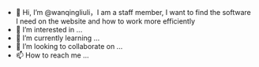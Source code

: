 - 👋 Hi, I’m @wanqingliuli，I am a staff member, I want to find the software I need on the website and how to work more efficiently
- 👀 I’m interested in ...
- 🌱 I’m currently learning ...
- 💞️ I’m looking to collaborate on ...
- 📫 How to reach me ...

<!---
wanqingliuli/wanqingliuli is a ✨ special ✨ repository because its `README.md` (this file) appears on your GitHub profile.
You can click the Preview link to take a look at your changes.
--->
